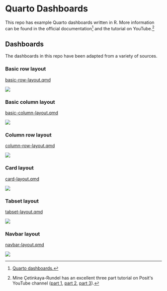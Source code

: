 # Quarto Dashboards

This repo has example Quarto dashboards written in R. More information can be found in the official documentation[^readme-1] and the tutorial on YouTube.[^readme-2]

[^readme-1]: [Quarto dashboards.](https://quarto.org/docs/dashboards/)

[^readme-2]: Mine Çetinkaya-Rundel has an excellent three part tutorial on Posit's YouTube channel ([part 1](https://youtu.be/HW7QbqI4fH0?si=WuBui8y9uRjOVQzD), [part 2](https://www.youtube.com/watch?v=KdsQgwaY950), [part 3](https://www.youtube.com/watch?v=NigWSB-jG4Y&t=112s)).

## Dashboards

The dashboards in this repo have been adapted from a variety of sources.

### Basic row layout

[basic-row-layout.qmd](https://github.com/mjfrigaard/quarto-dash-r/blob/main/basic-row-layout.qmd)

![](img/basic_row_layout.png)

### Basic column layout

[basic-column-layout.qmd](https://github.com/mjfrigaard/quarto-dash-r/blob/main/basic-column-layout.qmd)

![](img/basic_column_layout.png)

### Column row layout

[column-row-layout.qmd](https://github.com/mjfrigaard/quarto-dash-r/blob/main/column-row-layout.qmd)

![](img/column_row_layout.png)

### Card layout

[card-layout.qmd](https://github.com/mjfrigaard/quarto-dash-r/blob/main/card-layout.qmd)

![](img/card_layout.png)

### Tabset layout

[tabset-layout.qmd](https://github.com/mjfrigaard/quarto-dash-r/blob/main/tabset-layout.qmd)

![](img/tabset_layout.png)

### Navbar layout

[navbar-layout.qmd](https://github.com/mjfrigaard/quarto-dash-r/blob/main/navbar-layout.qmd)

![](img/navbar_layout.png)
